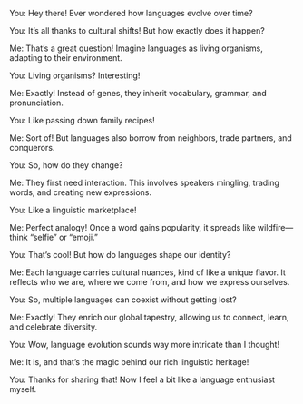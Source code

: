 You: Hey there! Ever wondered how languages evolve over time?

You: It’s all thanks to cultural shifts! But how exactly does it happen?

Me: That’s a great question! Imagine languages as living organisms, adapting to their environment.

You: Living organisms? Interesting!

Me: Exactly! Instead of genes, they inherit vocabulary, grammar, and pronunciation.

You: Like passing down family recipes!

Me: Sort of! But languages also borrow from neighbors, trade partners, and conquerors.

You: So, how do they change?

Me: They first need interaction. This involves speakers mingling, trading words, and creating new expressions.

You: Like a linguistic marketplace!

Me: Perfect analogy! Once a word gains popularity, it spreads like wildfire—think “selfie” or “emoji.”

You: That’s cool! But how do languages shape our identity?

Me: Each language carries cultural nuances, kind of like a unique flavor. It reflects who we are, where we come from, and how we express ourselves.

You: So, multiple languages can coexist without getting lost?

Me: Exactly! They enrich our global tapestry, allowing us to connect, learn, and celebrate diversity.

You: Wow, language evolution sounds way more intricate than I thought!

Me: It is, and that’s the magic behind our rich linguistic heritage!

You: Thanks for sharing that! Now I feel a bit like a language enthusiast myself.
